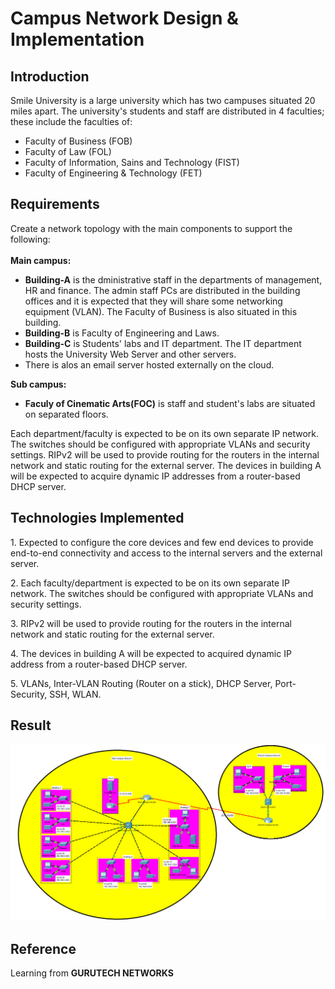 # Campus Network Design & Implementation
<h2>Introduction</h2>
<p>Smile University is a large university which has two campuses situated 20 miles apart. The university's students and staff are distributed in 4 faculties; these include the faculties of:<br> 

 * Faculty of Business (FOB)
 * Faculty of Law (FOL)
 * Faculty of Information, Sains and Technology (FIST)
 * Faculty of Engineering & Technology (FET)
</p>

<h2>Requirements</h2>
 <p> Create a network topology with the main components to support the following:<br><br>
  <b>Main campus:</b> <br>

  * <b>Building-A</b> is the dministrative staff in the departments of management, HR and finance. The admin staff PCs are distributed in the building offices and it is expected that they will share some networking equipment (VLAN). The Faculty of Business is also situated in this building.
  * <b>Building-B</b> is Faculty of Engineering and Laws.
  * <b>Building-C</b> is Students' labs and IT department. The IT department hosts the University Web Server and other servers.
  * There is alos an email server hosted externally on the cloud.<br>
 
 <b>Sub campus:</b> <br>
 
 * <b>Faculy of Cinematic Arts(FOC)</b> is staff and student's labs are situated on separated floors.


Each department/faculty is expected to be on its own separate IP network.
The switches should be configured with appropriate VLANs and security settings.
RIPv2 will be used to provide routing for the routers in the internal network and static routing for the external server.
The devices in building A will be expected to acquire dynamic IP addresses from a router-based DHCP server.</p>

<h2>Technologies Implemented</h2>
<p>1. Expected to configure the core devices and few end devices to provide end-to-end connectivity and access to the internal servers and the external server.</p>
<p>2. Each faculty/department is expected to be on its own separate IP network. The switches should be configured with appropriate VLANs and security settings.</p>
<p>3. RIPv2 will be used to provide routing for the routers in the internal network and static routing for the external server.</p>
<p>4. The devices in building A will be expected to acquired dynamic IP address from a router-based DHCP server.</p>
<p>5. VLANs, Inter-VLAN Routing (Router on a stick), DHCP Server, Port-Security, SSH, WLAN.</p>

<h2>Result</h2>
<img src="https://raw.githubusercontent.com/Jackiedee1223/image-repos/5b028134805ba2b26edaaf3bd33b0d9d0a85fecd/Network%20Design.png">

<h2>Reference</h2>
<p>Learning from <b>GURUTECH NETWORKS</b> </p>

